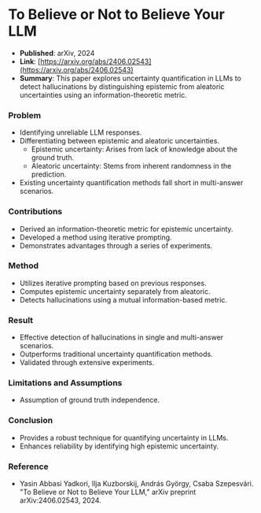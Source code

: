 # To Believe or Not to Believe Your LLM
- **Published**: arXiv, 2024
- **Link**: [https://arxiv.org/abs/2406.02543](https://arxiv.org/abs/2406.02543)
- **Summary**: This paper explores uncertainty quantification in LLMs to detect hallucinations by distinguishing epistemic from aleatoric uncertainties using an information-theoretic metric.

### Problem
- Identifying unreliable LLM responses.
- Differentiating between epistemic and aleatoric uncertainties.
  - Epistemic uncertainty: Arises from lack of knowledge about the ground truth.
  - Aleatoric uncertainty: Stems from inherent randomness in the prediction.
- Existing uncertainty quantification methods fall short in multi-answer scenarios.

### Contributions
- Derived an information-theoretic metric for epistemic uncertainty.
- Developed a method using iterative prompting.
- Demonstrates advantages through a series of experiments.

### Method
- Utilizes iterative prompting based on previous responses.
- Computes epistemic uncertainty separately from aleatoric.
- Detects hallucinations using a mutual information-based metric.

### Result
- Effective detection of hallucinations in single and multi-answer scenarios.
- Outperforms traditional uncertainty quantification methods.
- Validated through extensive experiments.

### Limitations and Assumptions
- Assumption of ground truth independence.

### Conclusion
- Provides a robust technique for quantifying uncertainty in LLMs.
- Enhances reliability by identifying high epistemic uncertainty.

### Reference
- Yasin Abbasi Yadkori, Ilja Kuzborskij, András György, Csaba Szepesvári. "To Believe or Not to Believe Your LLM," arXiv preprint arXiv:2406.02543, 2024.
